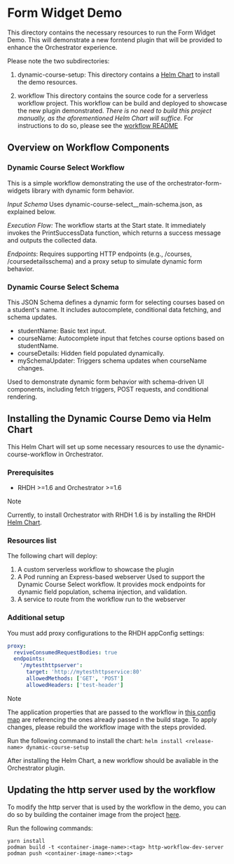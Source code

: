 # Form Widget Demo

This directory contains the necessary resources to run the Form Widget Demo. This will demonstrate a new forntend plugin that will be provided to enhance the Orchestrator experience.

Please note the two subdirectories:

1. dynamic-course-setup: 
This directory contains a [Helm Chart](https://helm.sh/) to install the demo resources.

1. workflow
This directory contains the source code for a serverless workflow project. This workflow can be build and deployed to showcase the new plugin demonstrated. *There is no need to build this project manually, as the aforementioned Helm Chart will suffice.* For instructions to do so, please see the [workflow README](workflow/README.md)

## Overview on Workflow Components

### Dynamic Course Select Workflow
This is a simple workflow demonstrating the use of the orchestrator-form-widgets library with dynamic form behavior.

*Input Schema* Uses dynamic-course-select__main-schema.json, as explained below. 

*Execution Flow:*
The workflow starts at the Start state.
It immediately invokes the PrintSuccessData function, which returns a success message and outputs the collected data. 

*Endpoints*: Requires supporting HTTP endpoints (e.g., /courses, /coursedetailsschema) and a proxy setup to simulate dynamic form behavior.

### Dynamic Course Select Schema
This JSON Schema defines a dynamic form for selecting courses based on a student's name. It includes autocomplete, conditional data fetching, and schema updates.

* studentName: Basic text input.
* courseName: Autocomplete input that fetches course options based on studentName.
* courseDetails: Hidden field populated dynamically.
* mySchemaUpdater: Triggers schema updates when courseName changes.

Used to demonstrate dynamic form behavior with schema-driven UI components, including fetch triggers, POST requests, and conditional rendering.


## Installing the Dynamic Course Demo via Helm Chart

This Helm Chart will set up some necessary resources to use the dynamic-course-workflow in Orchestrator.

### Prerequisites

* RHDH >=1.6 and Orchestrator >=1.6
> [!NOTE]
> Currently, to install Orchestrator with RHDH 1.6 is by installing the RHDH [Helm Chart](https://github.com/rhdhorchestrator/rhdh-chart).

### Resources list
The following chart will deploy:

1. A custom serverless workflow to showcase the plugin
1. A Pod running an Express-based webserver
    Used to support the Dynamic Course Select workflow. It provides mock endpoints for dynamic field population, schema injection, and validation.
1. A service to route from the workflow run to the webserver


### Additional setup

You must add proxy configurations to the RHDH appConfig settings:

```yaml
proxy:
  reviveConsumedRequestBodies: true
  endpoints:
    '/mytesthttpserver':
      target: 'http://mytesthttpservice:80'
      allowedMethods: ['GET', 'POST']
      allowedHeaders: ['test-header']
```

> [!NOTE]
> The application properties that are passed to the workflow in [this config map](/06_form-widget-demo/dynamic-course-setup/templates/01-configmap_dynamic-course-select-props.yaml) are referencing the ones already passed n the build stage. To apply changes, please rebuild the workflow image with the steps provided.

Run the following command to install the chart:
`helm install <release-name> dynamic-course-setup`

After installing the Helm Chart, a new workflow should be avaliable in the Orchestrator plugin.

## Updating the http server used by the workflow

To modify the http server that is used by the workflow in the demo, you can do so by building the container image from the project [here](http-workflow-dev-server).

Run the following commands: 
```
yarn install 
podman build -t <container-image-name>:<tag> http-workflow-dev-server
podman push <container-image-name>:<tag>
```